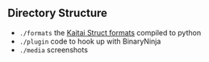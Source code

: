 ## Directory Structure

* `./formats` the [Kaitai Struct formats](https://github.com/kaitai-io/kaitai_struct_formats) compiled to python
* `./plugin` code to hook up with BinaryNinja
* `./media` screenshots

